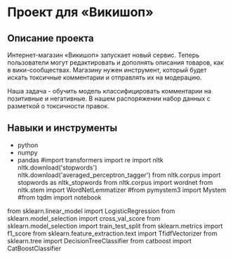 # Проект для «Викишоп»
## Описание проекта
Интернет-магазин «Викишоп» запускает новый сервис. Теперь пользователи могут редактировать и дополнять описания товаров, как в вики-сообществах. Магазину нужен инструмент, который будет искать токсичные комментарии и отправлять их на модерацию.

Наша задача - обучить модель классифицировать комментарии на позитивные и негативные. В нашем распоряжении набор данных с разметкой о токсичности правок.

## Навыки и инструменты
- python
- numpy
- pandas
#import transformers
import re
import nltk
nltk.download('stopwords')
nltk.download('averaged_perceptron_tagger')
from nltk.corpus import stopwords as nltk_stopwords
from nltk.corpus import wordnet
from nltk.stem import WordNetLemmatizer
#from pymystem3 import Mystem
#from tqdm import notebook

from sklearn.linear_model import LogisticRegression
from sklearn.model_selection import cross_val_score
from sklearn.model_selection import train_test_split
from sklearn.metrics import f1_score
from sklearn.feature_extraction.text import TfidfVectorizer
from sklearn.tree import DecisionTreeClassifier
from catboost import CatBoostClassifier
